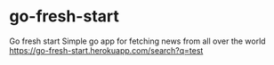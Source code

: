 # go-fresh-start
Go fresh start
Simple go app for fetching news from all over the world
https://go-fresh-start.herokuapp.com/search?q=test
